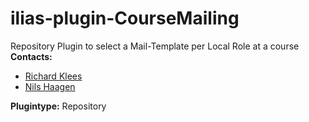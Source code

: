 # ilias-plugin-CourseMailing
Repository Plugin to select a Mail-Template per Local Role at a course
**Contacts:**

- [Richard Klees](https://github.com/klees)
- [Nils Haagen](https://github.com/nhaagen)

**Plugintype:** Repository
